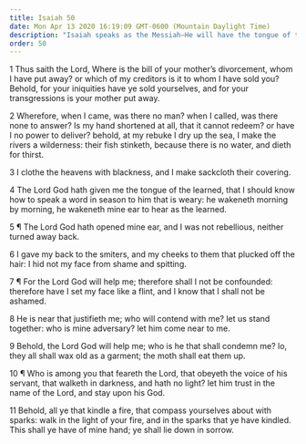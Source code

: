 ```yaml
---
title: Isaiah 50
date: Mon Apr 13 2020 16:19:09 GMT-0600 (Mountain Daylight Time)
description: "Isaiah speaks as the Messiah—He will have the tongue of the learned—He will give His back to the smiters—He will not be confounded—Compare 2 Nephi 7."
order: 50
---
```


1 Thus saith the Lord, Where is the bill of your mother’s divorcement, whom I have put away? or which of my creditors is it to whom I have sold you? Behold, for your iniquities have ye sold yourselves, and for your transgressions is your mother put away.

2 Wherefore, when I came, was there no man? when I called, was there none to answer? Is my hand shortened at all, that it cannot redeem? or have I no power to deliver? behold, at my rebuke I dry up the sea, I make the rivers a wilderness: their fish stinketh, because there is no water, and dieth for thirst.

3 I clothe the heavens with blackness, and I make sackcloth their covering.

4 The Lord God hath given me the tongue of the learned, that I should know how to speak a word in season to him that is weary: he wakeneth morning by morning, he wakeneth mine ear to hear as the learned.

5 ¶ The Lord God hath opened mine ear, and I was not rebellious, neither turned away back.

6 I gave my back to the smiters, and my cheeks to them that plucked off the hair: I hid not my face from shame and spitting.

7 ¶ For the Lord God will help me; therefore shall I not be confounded: therefore have I set my face like a flint, and I know that I shall not be ashamed.

8 He is near that justifieth me; who will contend with me? let us stand together: who is mine adversary? let him come near to me.

9 Behold, the Lord God will help me; who is he that shall condemn me? lo, they all shall wax old as a garment; the moth shall eat them up.

10 ¶ Who is among you that feareth the Lord, that obeyeth the voice of his servant, that walketh in darkness, and hath no light? let him trust in the name of the Lord, and stay upon his God.

11 Behold, all ye that kindle a fire, that compass yourselves about with sparks: walk in the light of your fire, and in the sparks that ye have kindled. This shall ye have of mine hand; ye shall lie down in sorrow.
